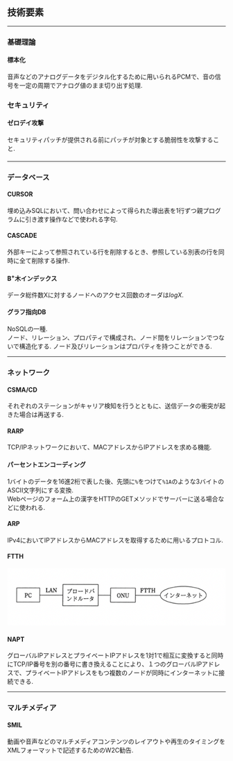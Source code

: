 ## 技術要素
---
### 基礎理論
#### 標本化
音声などのアナログデータをデジタル化するために用いられるPCMで、音の信号を一定の周期でアナログ値のまま切り出す処理.  

### セキュリティ
#### ゼロデイ攻撃
セキュリティパッチが提供される前にパッチが対象とする脆弱性を攻撃すること.  

#### 

---
### データベース
#### CURSOR
埋め込みSQLにおいて、問い合わせによって得られた導出表を1行ずつ親プログラムに引き渡す操作などで使われる字句.  

#### CASCADE
外部キーによって参照されている行を削除するとき、参照している別表の行を同時に全て削除する操作.  

#### B<sup>+</sup>木インデックス
データ総件数Xに対するノードへのアクセス回数のオーダは$logX$.  

#### グラフ指向DB
NoSQLの一種.  
ノード、リレーション、プロパティで構成され、ノード間をリレーションでつないで構造化する. ノード及びリレーションはプロパティを持つことができる.  



---
### ネットワーク
#### CSMA/CD
それぞれのステーションがキャリア検知を行うとともに、送信データの衝突が起きた場合は再送する.  

#### RARP
TCP/IPネットワークにおいて、MACアドレスからIPアドレスを求める機能.  

#### パーセントエンコーディング
1バイトのデータを16進2桁で表した後、先頭に`%`をつけて`%1A`のような3バイトのASCII文字列にする変換.  
Webページのフォーム上の漢字をHTTPのGETメソッドでサーバーに送る場合などに使われる.  

#### ARP
IPv4においてIPアドレスからMACアドレスを取得するために用いるプロトコル.  

#### FTTH
![](tech1.png)

#### NAPT
グローバルIPアドレスとプライベートIPアドレスを1対1で相互に変換すると同時にTCP/IP番号を別の番号に書き換えることにより、１つのグローバルIPアドレスで、プライベートIPアドレスをもつ複数のノードが同時にインターネットに接続できる.  

---
### マルチメディア
#### SMIL
動画や音声などのマルチメディアコンテンツのレイアウトや再生のタイミングをXMLフォーマットで記述するためのW2C勧告.  


